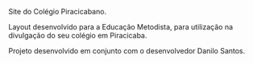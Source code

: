 Site do Colégio Piracicabano.

Layout desenvolvido para a Educação Metodista, para utilização na divulgação do seu colégio em Piracicaba. 

Projeto desenvolvido em conjunto com o desenvolvedor Danilo Santos. 

